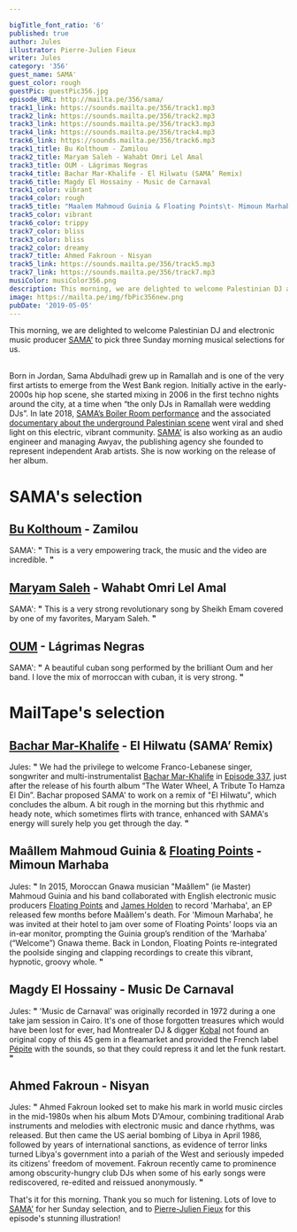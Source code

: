 ```yaml
---

bigTitle_font_ratio: '6'
published: true
author: Jules
illustrator: Pierre-Julien Fieux
writer: Jules
category: '356'
guest_name: SAMA'
guest_color: rough
guestPic: guestPic356.jpg
episode_URL: http://mailta.pe/356/sama/
track1_link: https://sounds.mailta.pe/356/track1.mp3
track2_link: https://sounds.mailta.pe/356/track2.mp3
track3_link: https://sounds.mailta.pe/356/track3.mp3
track4_link: https://sounds.mailta.pe/356/track4.mp3
track6_link: https://sounds.mailta.pe/356/track6.mp3
track1_title: Bu Kolthoum - Zamilou
track2_title: Maryam Saleh - Wahabt Omri Lel Amal
track3_title: OUM - Lágrimas Negras
track4_title: Bachar Mar-Khalife - El Hilwatu (SAMA’ Remix)
track6_title: Magdy El Hossainy - Music de Carnaval
track1_color: vibrant
track4_color: rough
track5_title: "Maalem Mahmoud Guinia & Floating Points\t- Mimoun Marhaba"
track5_color: vibrant
track6_color: trippy
track7_color: bliss
track3_color: bliss
track2_color: dreamy
track7_title: Ahmed Fakroun - Nisyan
track5_link: https://sounds.mailta.pe/356/track5.mp3
track7_link: https://sounds.mailta.pe/356/track7.mp3
musiColor: musiColor356.png
description: This morning, we are delighted to welcome Palestinian DJ and electronic music producer SAMA' to pick three Sunday morning musical selections for us. Born in Jordan, Sama Abdulhadi grew up in Ramallah and is one of the very first artists to emerge from the West Bank region. Initially active in the early-2000s hip hop scene, she started mixing in 2006 in the first techno nights around the city, at a time when “the only DJs in Ramallah were wedding DJs”. In late 2018,  SAMA’s Boiler Room performance and the associated documentary about the underground Palestinian scene went viral and shed light on this electric, vibrant community. SAMA' is also working as an audio engineer and managing Awyav, the publishing agency she founded to represent independent Arab artists. She is now working on the release of her album.
image: https://mailta.pe/img/fbPic356new.png
pubDate: '2019-05-05'
---
```

 This morning, we are delighted to welcome Palestinian DJ and electronic music producer [SAMA'](http://www.samaahadi.com/) to pick three Sunday morning musical selections for us.
<br><br>

Born in Jordan, Sama Abdulhadi grew up in Ramallah and is one of the very first artists to emerge from the West Bank region. Initially active in the early-2000s hip hop scene, she started mixing in 2006 in the first techno nights around the city, at a time when “the only DJs in Ramallah were wedding DJs”. In late 2018, [SAMA’s Boiler Room performance](https://www.youtube.com/watch?v=x9VYKrtziSg) and the associated [documentary about the underground Palestinian scene](https://www.youtube.com/watch?v=M-R8S7QwO1g) went viral and shed light on this electric, vibrant community. 
[SAMA'](https://www.facebook.com/sama.saad/) is also working as an audio engineer and managing Awyav, the publishing agency she founded to represent independent Arab artists. She is now working on the release of her album.




# SAMA's selection

## [Bu Kolthoum](https://soundcloud.com/bu-kolthoum) - Zamilou
SAMA': **"** This is a very empowering track, the music and the video are incredible. **"** 

## [Maryam Saleh](http://www.maryamsaleh.com/) - Wahabt Omri Lel Amal
SAMA': **"** This is a very strong revolutionary song by Sheikh Emam covered by one of my favorites, Maryam Saleh. **"** 

## [OUM](http://oum.ma/?fbclid=IwAR1l18tfG3npulLPRsQvespCFy-el56YxiZKUvWd1X3pn4zrvMpELti-JR4) - Lágrimas Negras
SAMA': **"** A beautiful cuban song performed by the brilliant Oum and her band. I love the mix of morroccan with cuban, it is very strong. **"** 


# MailTape's selection

## [Bachar Mar-Khalife](https://www.facebook.com/bmkhalife/) - El Hilwatu (SAMA’ Remix)
Jules: **"** We had the privilege to welcome Franco-Lebanese singer, songwriter and multi-instrumentalist [Bachar Mar-Khalife](https://www.facebook.com/bmkhalife/) in [Episode 337](https://www.mailta.pe/337/bachar-mar-khalife/), just after the release of his fourth album “The Water Wheel, A Tribute To Hamza El Din”. Bachar proposed SAMA' to work on a remix of "El Hilwatu", which concludes the album. A bit rough in the morning but this rhythmic and heady note, which sometimes flirts with trance, enhanced with SAMA's energy will surely help you get through the day. **"** 

## Maâllem Mahmoud Guinia & [Floating Points](https://floatingpointsluakabop.bandcamp.com/) - Mimoun Marhaba
Jules: **"** In 2015, Moroccan Gnawa musician "Maâllem" (ie Master) Mahmoud Guinia and his band collaborated with English electronic music producers [Floating Points](https://floatingpointsluakabop.bandcamp.com/) and [James Holden](http://jamesholden.org/) to record 'Marhaba', an EP released few months before Maâllem's death. For 'Mimoun Marhaba’, he was invited at their hotel to jam over some of Floating Points' loops via an in-ear monitor, prompting the Guinia group’s rendition of the ‘Marhaba’ (“Welcome”) Gnawa theme. Back in London, Floating Points re-integrated the poolside singing and clapping recordings to create this vibrant, hypnotic, groovy whole. **"** 

## Magdy El Hossainy - Music De Carnaval
Jules: **"** 'Music de Carnaval' was originally recorded in 1972 during a one take jam session in Cairo. It's one of those forgotten treasures which would have been lost for ever, had Montrealer DJ & digger [Kobal](https://www.mixcloud.com/kobal/stream/) not found an original copy of this 45 gem in a fleamarket and provided the French label [Pépite](https://pepite.bandcamp.com/) with the sounds, so that they could repress it and let the funk restart. **"** 

## Ahmed Fakroun - Nisyan
Jules: **"** Ahmed Fakroun looked set to make his mark in world music circles in the mid-1980s when his album Mots D'Amour, combining traditional Arab instruments and melodies with electronic music and dance rhythms, was released. But then came the US aerial bombing of Libya in April 1986, followed by years of international sanctions, as evidence of terror links turned Libya's government into a pariah of the West and seriously impeded its citizens' freedom of movement. Fakroun recently came to prominence among obscurity-hungry club DJs when some of his early songs were rediscovered, re-edited and reissued anonymously. **"** 



That's it for this morning. Thank you so much for listening. Lots of love to [SAMA'](http://www.samaahadi.com/) for her Sunday selection, and to [Pierre-Julien Fieux](https://pierrejulienfieux.com/) for this episode's stunning illustration! 
